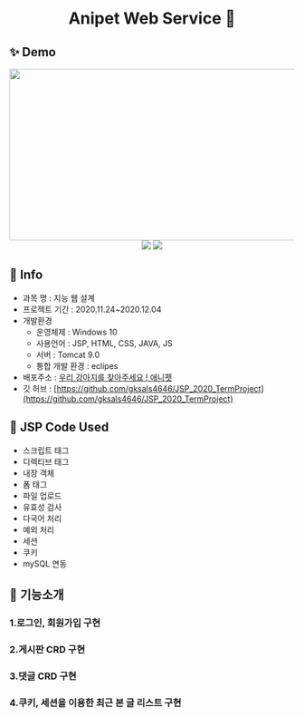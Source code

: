 <h1 align="center">Anipet Web Service 👋</h1>


## ✨ Demo

<p align="center">
    <img src="https://user-images.githubusercontent.com/60065661/101157721-ec604780-366d-11eb-8ea6-61a570cc9679.jpg" width="600" height="303">
   <img src="https://user-images.githubusercontent.com/60065661/101157746-fa15cd00-366d-11eb-8dd5-814eb4c8824a.gif">
   <img src="https://user-images.githubusercontent.com/60065661/101157855-203b6d00-366e-11eb-9bd7-dbf1e75c108b.gif">
</p>

## 🚀 Info
- 과목 명 : 지능 웹 설계
- 프로젝트 기간 : 2020.11.24~2020.12.04
- 개발환경
  - 운영체제 : Windows 10
  - 사용언어 : JSP, HTML, CSS, JAVA, JS 
  - 서버 : Tomcat 9.0
  - 통합 개발 환경 : eclipes
- 배포주소 : [우리 강아지를 찾아주세요 ! 애니펫](http://gksals4646.cafe24.com/)
- 깃 허브 : [https://github.com/gksals4646/JSP_2020_TermProject](https://github.com/gksals4646/JSP_2020_TermProject)

## 📝 JSP Code Used

- 스크립트 태그
- 디렉티브 태그
- 내장 객체
- 폼 태그
- 파일 업로드
- 유효성 검사
- 다국어 처리
- 예외 처리
- 세션
- 쿠키
- mySQL 연동

## 📝 기능소개

<h3>1.로그인, 회원가입 구현 </h3>
<h3>2.게시판 CRD 구현 </h3>
<h3>3.댓글 CRD 구현 </h3>
<h3>4.쿠키, 세션을 이용한 최근 본 글 리스트 구현 </h3>
